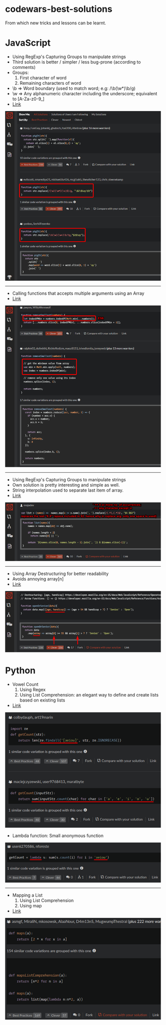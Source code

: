 # codewars-best-solutions
From which new tricks and lessons can be learnt.

# JavaScript
- Using RegExp's Capturing Groups to manipulate strings
- Third solution is better / simpler / less bug-prone (according to comments)
- Groups:
    1. First character of word
    2. Remaining characters of word
- \b => Word boundary (used to match word; e.g: /\b(\w*)\b/g)
- \w => Any alphanumeric character including the underscore; equivalent to [A-Za-z0-9_]
- <a href="https://www.codewars.com/kata/520b9d2ad5c005041100000f">Link</a>

![](images/chrome_2018-05-08_11-40-45.png)

----------

- Calling functions that accepts multiple arguments using an Array
- <a href="https://www.codewars.com/kata/remove-the-minimum">Link</a>

![](images/chrome_2018-05-08_12-05-57.png)

----------

- Using RegExp's Capturing Groups to manipulate strings
- Own solution is pretty interesting and simple as well.
- String interpolation used to separate last item of array.
- <a href="https://www.codewars.com/kata/format-a-string-of-names-like-bart-lisa-and-maggie">Link</a>

![](images/chrome_2018-05-08_12-13-52.png)

----------

- Using Array Destructuring for better readability
- Avoids annoying array[n]
- <a href="https://www.codewars.com/kata/categorize-new-member">Link</a>

![](images/chrome_2018-05-08_13-41-16.png)

# Python
- Vowel Count
    1) Using Regex
    2) Using List Comprehension: an elegant way to define and create lists based on existing lists
- <a href="https://www.codewars.com/kata/54ff3102c1bad923760001f3/python">Link</a>

![](images/vowelcount1.png)

- Lambda function: Small anonymous function

![](images/vowelcount2.png)

----------

- Mapping a List
    1) Using List Comprehension
    2) Using map
- <a href="https://www.codewars.com/kata/57f781872e3d8ca2a000007e">Link</a>

![](images/listwithoutamap.png)
